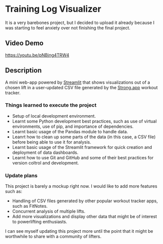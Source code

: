 # Training Log Visualizer

It is a very barebones project, but I decided to upload it already because I was starting to feel anxiety over not finishing the final project.

## Video Demo

<https://youtu.be/pNBjng4TRW4>

## Description

A mini web-app powered by [Streamlit](https://github.com/streamlit/streamlit) that shows visualizations out of a chosen lift in a user-updated CSV file generated by the [Strong.app](https://www.strong.app/) workout tracker.

### Things learned to execute the project

* Setup of local development environment.
* Learnt some Python development best practices, such as use of virtual environments, use of pip, and importance of dependencies.
* Learnt basic usage of the Pandas module to handle data.
* Leanrt how to clean up some parts of the data (in this case, a CSV file) before being able to use it for analysis.
* Learnt basic usage of the Streamlit framework for quick creation and deployment of data dashboards.
* Learnt how to use Git and GitHub and some of their best practices for version coltrol and development.

### Update plans

This project is barely a mockup right now. I would like to add more features such as:

* Handling of CSV files generated by other popular workout tracker apps, such as FitNotes.
* Concurrent analysis of multiple lifts.
* Add more visualizations and display other data that might be of interest to powerlifting enthusiasts.

I can see myself updating this project more until the point that it might be worthwhile to share with a community of lifters.
